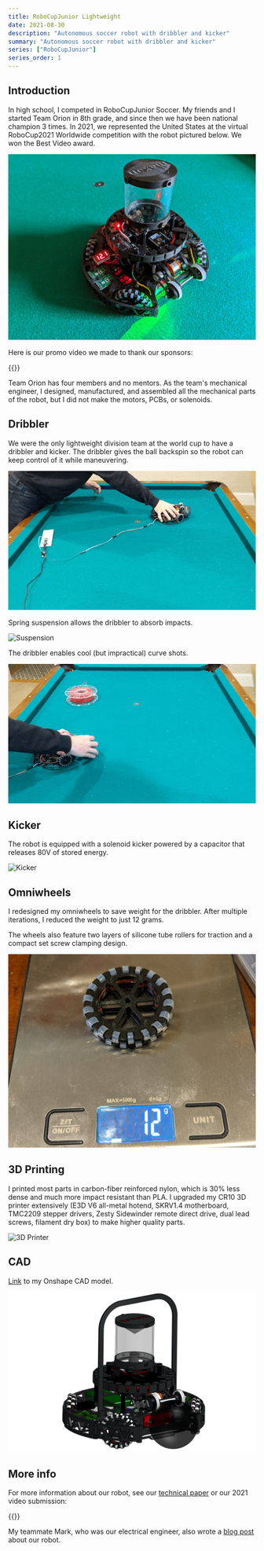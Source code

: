 ```yaml
---
title: RoboCupJunior Lightweight
date: 2021-08-30
description: "Autonomous soccer robot with dribbler and kicker"
summary: "Autonomous soccer robot with dribbler and kicker"
series: ["RoboCupJunior"]
series_order: 1
---
```

## Introduction
In high school, I competed in RoboCupJunior Soccer. My friends and I started Team Orion in 8th grade, and since then we have been national champion 3 times. In 2021, we represented the United States at the virtual RoboCup2021 Worldwide competition with the robot pictured below. We won the Best Video award.

![Lightweight Robot](images/rcj_v6.jpg)

Here is our promo video we made to thank our sponsors:

{{<youtube nJy8fdx0ffE>}}

Team Orion has four members and no mentors. As the team's mechanical engineer, I designed, manufactured, and assembled all the mechanical parts of the robot, but I did not make the motors, PCBs, or solenoids. 

## Dribbler
We were the only lightweight division team at the world cup to have a dribbler and kicker. The dribbler gives the ball backspin so the robot can keep control of it while maneuvering.

![Dribbler](images/dribbler_compressed.gif)

Spring suspension allows the dribbler to absorb impacts.

![Suspension](images/dribbler_slomo.gif)

The dribbler enables cool (but impractical) curve shots.

![Curve Shot](images/trickshot.gif)

## Kicker
The robot is equipped with a solenoid kicker powered by a capacitor that releases 80V of stored energy.

![Kicker](images/kicker_compressed.gif)

## Omniwheels
I redesigned my omniwheels to save weight for the dribbler. After multiple iterations, I reduced the weight to just 12 grams. 

The wheels also feature two layers of silicone tube rollers for traction and a compact set screw clamping design.

![Omni](images/lightweight_omnis.jpg)

## 3D Printing
I printed most parts in carbon-fiber reinforced nylon, which is 30% less dense and much more impact resistant than PLA. I upgraded my CR10 3D printer extensively (E3D V6 all-metal hotend, SKRV1.4 motherboard, TMC2209 stepper drivers, Zesty Sidewinder remote direct drive, dual lead screws, filament dry box) to make higher quality parts.

![3D Printer](images/3dprinter.png)

## CAD
[Link](https://cad.onshape.com/documents/3d5efefe4047dcd9d6910649/w/6fe323fdc0b05086fecb60ba/e/13b73def6a4212ae61e4a6c4?renderMode=0&uiState=63424617ba73f7146a152100) to my Onshape CAD model.

![CAD](images/cad.png)

## More info
For more information about our robot, see our [technical paper](https://robocupjuniortc.github.io/soccer-2021/pdfs/TDPs/LWL_Orion.pdf) or our 2021 video submission:

{{<youtube EiC6TM8G3RY>}}

My teammate Mark, who was our electrical engineer, also wrote a [blog post](https://markogata.com/posts/soccerrobot/) about our robot.